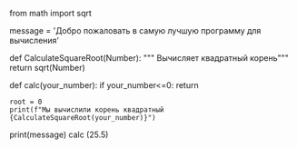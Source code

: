 from math import sqrt



message = 'Добро пожаловать в самую лучшую программу для вычисления' 
          

def CalculateSquareRoot(Number):
    """ Вычисляет квадратный корень"""
    return sqrt(Number)

def calc(your_number):
    if your_number<=0:
        return    
     
    root = 0
    print(f"Мы вычислили корень квадратный {CalculateSquareRoot(your_number)}")


print(message)
calc (25.5)
